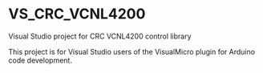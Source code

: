 # VS_CRC_VCNL4200
Visual Studio project for CRC VCNL4200 control library

This project is for Visual Studio users of the VisualMicro plugin for Arduino code development.
